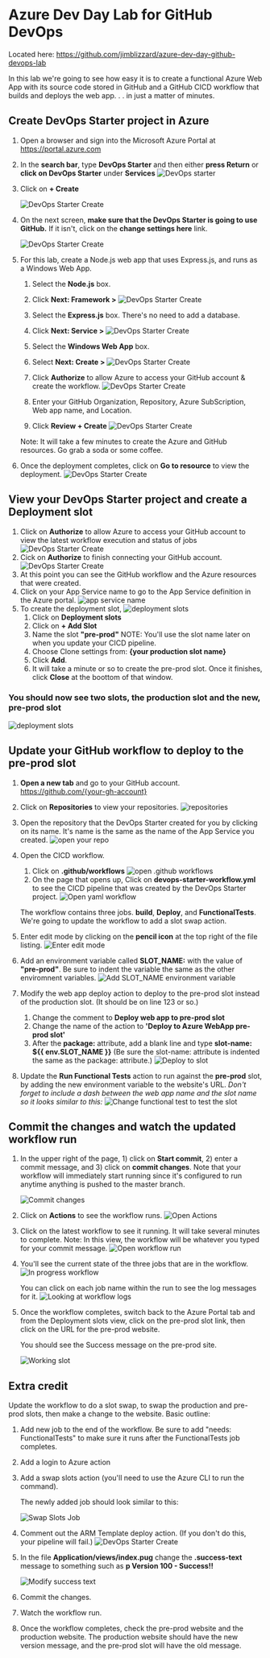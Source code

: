 # Azure Dev Day Lab for GitHub DevOps
Located here: <https://github.com/jimblizzard/azure-dev-day-github-devops-lab>

In this lab we're going to see how easy it is to create a functional Azure Web App with its source code stored in GitHub and a GitHub CICD workflow that builds and deploys the web app. . . in just a matter of minutes.
## Create DevOps Starter project in Azure

1. Open a browser and sign into the Microsoft Azure Portal at <https://portal.azure.com>
1. In the **search bar**, type **DevOps Starter** and then either **press Return** or **click on DevOps Starter** under **Services**
    ![DevOps starter](./images/devops-starter-1.png)
1. Click on **+ Create**

    ![DevOps Starter Create](./images/devops-starter-2.png)
1. On the next screen, **make sure that the DevOps Starter is going to use GitHub.** If it isn't, click on the **change settings here** link.

    ![DevOps Starter Create](./images/devops-starter-3.png)
1. For this lab, create a Node.js web app that uses Express.js, and runs as a Windows Web App.
    1. Select the **Node.js** box.
    1. Click **Next: Framework >**
        ![DevOps Starter Create](./images/devops-starter-4.png)
    1. Select the **Express.js** box. There's no need to add a database. 
    1. Click **Next: Service >**
        ![DevOps Starter Create](./images/devops-starter-5.png)
    1. Select the **Windows Web App** box. 
    1. Select **Next: Create >**
        ![DevOps Starter Create](./images/devops-starter-6.png)

    1. Click **Authorize** to allow Azure to access your GitHub account & create the workflow.
        ![DevOps Starter Create](./images/devops-starter-7.png)
    1. Enter your GitHub Organization, Repository, Azure SubScription, Web app name, and Location. 
    1. Click **Review + Create**
        ![DevOps Starter Create](./images/devops-starter-8.png)

    Note: It will take a few minutes to create the Azure and GitHub resources. Go grab a soda or some coffee. 

1. Once the deployment completes, click on **Go to resource** to view the deployment. 
    ![DevOps Starter Create](./images/devops-starter-9.png)

## View your DevOps Starter project and create a Deployment slot

1. Click on **Authorize** to allow Azure to access your GitHub account to view the latest workflow execution and status of jobs
    ![DevOps Starter Create](./images/devops-starter-10.png)
1. Cick on **Authorize** to finish connecting your GitHub account.
    ![DevOps Starter Create](./images/devops-starter-11.png)
1. At this point you can see the GitHub workflow and the Azure resources that were created.
1. Click on your App Service name to go to the App Service definition in the Azure portal.
    ![app service name](./images/devops-starter-post-deploy.png)
1. To create the deployment slot, 
    ![deployment slots](./images/deployment-slots-1.png)
    1. Click on **Deployment slots**
    1. Click on **+ Add Slot**  
    1. Name the slot **"pre-prod"** NOTE: You'll use the slot name later on when you update your CICD pipeline.
    1. Choose Clone settings from: **{your production slot name}**
    1. Click **Add**.
    1. It will take a minute or so to create the pre-prod slot. Once it finishes, click **Close** at the boottom of that window.

### You should now see two slots, the production slot and the new, pre-prod slot

![deployment slots](./images/deployment-slots.png)

## Update your GitHub workflow to deploy to the pre-prod slot

1. **Open a new tab** and go to your GitHub account. https://github.com/{your-gh-account}
1. Click on **Repositories** to view your repositories. 
    ![repositories](./images/repositories-1.png)
1. Open the repository that the DevOps Starter created for you by clicking on its name. It's name is the same as the name of the App Service you created. 
    ![open your repo](./images/open-your-repo.png)
1. Open the CICD workflow. 
    1. Click on **.github/workflows** 
    ![open .github workflows](./images/open-github-workflows.png)
    1. On the page that opens up, Click on **devops-starter-workflow.yml** to see the CICD pipeline that was created by the DevOps Starter project. 
    ![Open yaml workflow](./images/open-workflow-1.png)

    The workflow contains three jobs. **build**, **Deploy**, and **FunctionalTests**. We're going to update the workflow to add a slot swap action.

1. Enter edit mode by clicking on the **pencil icon** at the top right of the file listing. 
    ![Enter edit mode](./images/click-on-pencil.png)
1. Add an environment variable called **SLOT_NAME:** with the value of **"pre-prod"**. Be sure to indent the variable the same as the other enviromnent variables.
    ![Add SLOT_NAME environment variable](./images/add-slot-env-var.png)
1. Modify the web app deploy action to deploy to the pre-prod slot instead of the production slot. (It should be on line 123 or so.)
    1. Change the comment to **Deploy web app to pre-prod slot**
    1. Change the name of the action to **'Deploy to Azure WebApp pre-prod slot'**
    1. After the **package:** attribute, add a blank line and type **slot-name: ${{ env.SLOT_NAME }}** (Be sure the slot-name: attribute is indented the same as the package: attribute.)
    ![Deploy to slot](./images/change-deploy-to-slot.png)
1. Update the **Run Functional Tests** action to run against the **pre-prod** slot, by adding the new environment variable to the website's URL. *Don't forget to include a dash between the web app name and the slot name so it looks similar to this:*
    ![Change functional test to test the slot](./images/functional-test-against-slot.png)

## Commit the changes and watch the updated workflow run

1. In the upper right of the page, 1) click on **Start commit**, 2) enter a commit message, and 3) click on **commit changes**. Note that your workflow will immediately start running since it's configured to run anytime anything is pushed to the master branch.

    ![Commit changes](./images/commit-changes.png)

1. Click on **Actions** to see the workflow runs.
    ![Open Actions](./images/open-actions.png)

1. Click on the latest workflow to see it running. It will take several minutes to complete. Note: In this view, the workflow will be whatever you typed for your commit message. 
    ![Open workflow run](./images/open-workflow-run.png)
1. You'll see the current state of the three jobs that are in the workflow.
    ![In progress workflow](./images/in-progress-workflow.png)

    You can click on each job name within the run to see the log messages for it.
    ![Looking at workflow logs](./images/looking-at-workflow-logs.png)

1. Once the workflow completes, switch back to the Azure Portal tab and from the Deployment slots view, click on the pre-prod slot link, then click on the URL for the pre-prod website. 

    You should see the Success message on the pre-prod site.  

    ![Working slot](./images/working-slot.png)
## Extra credit
Update the workflow to do a slot swap, to swap the production and pre-prod slots, then make a change to the website. Basic outline: 

1. Add new job to the end of the workflow. Be sure to add "needs: FunctionalTests" to make sure it runs after the FunctionalTests job completes. 
1. Add a login to Azure action
1. Add a swap slots action (you'll need to use the Azure CLI to run the command). 

    The newly added job should look similar to this:

    ![Swap Slots Job](./images/swap-slots.png)

1. Comment out the ARM Template deploy action. (If you don't do this, your pipeline will fail.)
    ![DevOps Starter Create](./images/comment-the-arm-template-deploy-action.png)

1. In the file **Application/views/index.pug** change the **.success-text** message to something such as **p Version 100 - Success!!**

    ![Modify success text](./images/modify-success-text.png)
1. Commit the changes.
1. Watch the workflow run.
1. Once the workflow completes, check the pre-prod website and the production website. The production website should have the new version message, and the pre-prod slot will have the old message. 
